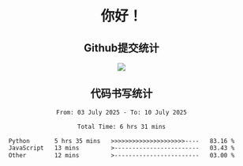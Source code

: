 <div align="center">
<h1>你好！</h1>

<h2>Github提交统计</h2>
<a href="https://github.com/ikun0014">
    <img src="https://github-readme-stats.vercel.app/api?username=ikun0014&include_all_commits=true&count_private=true&locale=cn&show_icons=true&bg_color=0,EC6C6C,FFD479,FFFC79,73FA79,73FDFF,D783FF"/>
  </a>
</div>

<div align="center">
<h2>代码书写统计</h2>
  
<!--START_SECTION:waka-->

```txt
From: 03 July 2025 - To: 10 July 2025

Total Time: 6 hrs 31 mins

Python       5 hrs 35 mins   >>>>>>>>>>>>>>>>>>>>>----   83.16 %
JavaScript   13 mins         >------------------------   03.43 %
Other        12 mins         >------------------------   03.00 %
```

<!--END_SECTION:waka-->

</div>
